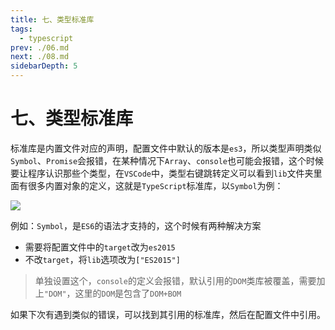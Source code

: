 ```yaml
---
title: 七、类型标准库
tags: 
  - typescript
prev: ./06.md
next: ./08.md
sidebarDepth: 5
---
```

# 七、类型标准库

标准库是内置文件对应的声明，配置文件中默认的版本是`es3`，所以类型声明类似`Symbol`、`Promise`会报错，在某种情况下`Array`、`console`也可能会报错，这个时候要让程序认识那些个类型，在`VSCode`中，类型右键跳转定义可以看到`lib`文件夹里面有很多内置对象的定义，这就是`TypeScript`标准库，以`Symbol`为例：

![](https://p1-juejin.byteimg.com/tos-cn-i-k3u1fbpfcp/6c770ec9b4ee422eb2389dbaed0f0c35~tplv-k3u1fbpfcp-watermark.image)

例如：`Symbol`，是`ES6`的语法才支持的，这个时候有两种解决方案

- 需要将配置文件中的`target`改为`es2015`
- 不改`target`，将`lib`选项改为`["ES2015"]`

> 单独设置这个，`console`的定义会报错，默认引用的`DOM`类库被覆盖，需要加上`"DOM"`，这里的`DOM`是包含了`DOM+BOM`

如果下次有遇到类似的错误，可以找到其引用的标准库，然后在配置文件中引用。


<Vssue :options="{ locale: 'zh' }"/>